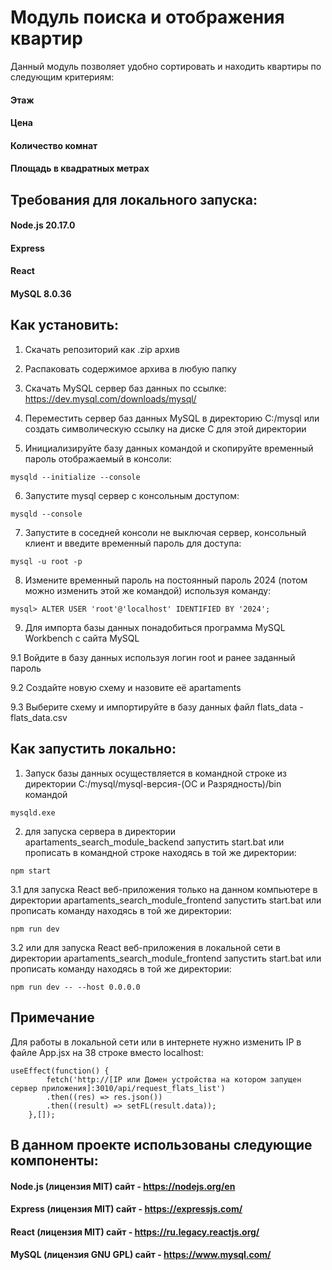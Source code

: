 # Модуль поиска и отображения квартир

Данный модуль позволяет удобно сортировать и находить квартиры по следующим критериям:
#### Этаж
#### Цена
#### Количество комнат
#### Площадь в квадратных метрах

## Требования для локального запуска:

#### Node.js 20.17.0
#### Express
#### React
#### MySQL 8.0.36

## Как установить:

1. Скачать репозиторий как .zip архив

2. Распаковать содержимое архива в любую папку

3. Скачать MySQL сервер баз данных по ссылке: https://dev.mysql.com/downloads/mysql/

4. Переместить сервер баз данных MySQL в директорию C:/mysql или создать символическую ссылку на диске C для этой директории

5. Инициализируйте базу данных командой и скопируйте временный пароль отображаемый в консоли:

```
mysqld --initialize --console
```

6. Запустите mysql сервер с консольным доступом:

```
mysqld --console
```

7. Запустите в соседней консоли не выключая сервер, консольный клиент и введите временный пароль для доступа:

```
mysql -u root -p
```

8. Измените временный пароль на постоянный пароль 2024 (потом можно изменить этой же командой) используя команду:

```
mysql> ALTER USER 'root'@'localhost' IDENTIFIED BY '2024';
```

9. Для импорта базы данных понадобиться программа MySQL Workbench с сайта MySQL

9.1 Войдите в базу данных используя логин root и ранее заданный пароль

9.2 Создайте новую схему и назовите её apartaments

9.3 Выберите схему и импортируйте в базу данных файл flats_data - flats_data.csv

## Как запустить локально:

1. Запуск базы данных осуществляется в командной строке из директории C:/mysql/mysql-версия-(ОС и Разрядность)/bin командой

```
mysqld.exe
```

2. для запуска сервера в директории apartaments_search_module_backend запустить start.bat или прописать в командной строке находясь в той же директории:

```
npm start
```

3.1 для запуска React веб-приложения только на данном компьютере в директории apartaments_search_module_frontend запустить start.bat или прописать команду находясь в той же директории:

```
npm run dev
```

3.2 или для запуска React веб-приложения в локальной сети в директории apartaments_search_module_frontend запустить start.bat или прописать команду находясь в той же директории:

```
npm run dev -- --host 0.0.0.0
```

## Примечание
Для работы в локальной сети или в интернете нужно изменить IP в файле App.jsx на 38 строке вместо localhost:

```
useEffect(function() {
		fetch('http://[IP или Домен устройства на котором запущен сервер приложения]:3010/api/request_flats_list')
		.then((res) => res.json())
		.then((result) => setFL(result.data));
	},[]);
```
	
## В данном проекте использованы следующие компоненты:
#### Node.js (лицензия MIT) сайт - https://nodejs.org/en
#### Express (лицензия MIT) сайт - https://expressjs.com/
#### React (лицензия MIT) сайт - https://ru.legacy.reactjs.org/
#### MySQL (лицензия GNU GPL) сайт - https://www.mysql.com/
